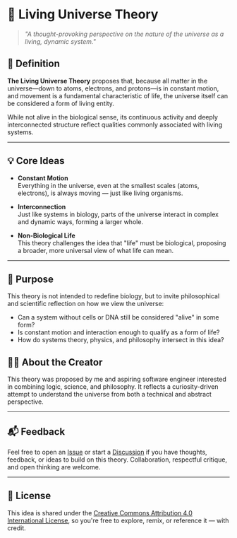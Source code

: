 # 🌌 Living Universe Theory

> _"A thought-provoking perspective on the nature of the universe as a living, dynamic system."_

## 📖 Definition

**The Living Universe Theory** proposes that, because all matter in the universe—down to atoms, electrons, and protons—is in constant motion, and movement is a fundamental characteristic of life, the universe itself can be considered a form of living entity.  

While not alive in the biological sense, its continuous activity and deeply interconnected structure reflect qualities commonly associated with living systems.

---

## 💡 Core Ideas

- **Constant Motion**  
  Everything in the universe, even at the smallest scales (atoms, electrons), is always moving — just like living organisms.

- **Interconnection**  
  Just like systems in biology, parts of the universe interact in complex and dynamic ways, forming a larger whole.

- **Non-Biological Life**  
  This theory challenges the idea that "life" must be biological, proposing a broader, more universal view of what life can mean.

---

## 🧠 Purpose

This theory is not intended to redefine biology, but to invite philosophical and scientific reflection on how we view the universe:

- Can a system without cells or DNA still be considered "alive" in some form?
- Is constant motion and interaction enough to qualify as a form of life?
- How do systems theory, physics, and philosophy intersect in this idea?

## 🧑‍💻 About the Creator

This theory was proposed by me and aspiring software engineer interested in combining logic, science, and philosophy. It reflects a curiosity-driven attempt to understand the universe from both a technical and abstract perspective.

---

## 📬 Feedback

Feel free to open an [Issue](#) or start a [Discussion](#) if you have thoughts, feedback, or ideas to build on this theory. Collaboration, respectful critique, and open thinking are welcome.

---

## 📄 License

This idea is shared under the [Creative Commons Attribution 4.0 International License](https://creativecommons.org/licenses/by/4.0/), so you're free to explore, remix, or reference it — with credit.
